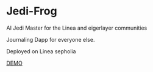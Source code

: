 # Jedi-Frog
AI Jedi Master for the Linea and eigerlayer communities

Journaling Dapp for everyone else.

Deployed on Linea sepholia

[DEMO](https://jedi-frog.vercel.app/)
